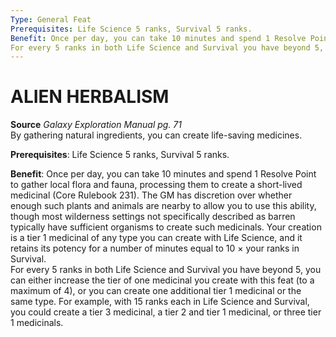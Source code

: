 ```yaml
---
Type: General Feat
Prerequisites: Life Science 5 ranks, Survival 5 ranks.
Benefit: Once per day, you can take 10 minutes and spend 1 Resolve Point to gather local flora and fauna, processing them to create a short-lived medicinal (Core Rulebook 231). The GM has discretion over whether enough such plants and animals are nearby to allow you to use this ability, though most wilderness settings not specifically described as barren typically have sufficient organisms to create such medicinals. Your creation is a tier 1 medicinal of any type you can create with Life Science, and it retains its potency for a number of minutes equal to 10 × your ranks in Survival.  
For every 5 ranks in both Life Science and Survival you have beyond 5, you can either increase the tier of one medicinal you create with this feat (to a maximum of 4), or you can create one additional tier 1 medicinal or the same type. For example, with 15 ranks each in Life Science and Survival, you could create a tier 3 medicinal, a tier 2 and tier 1 medicinal, or three tier 1 medicinals.
---
```

# ALIEN HERBALISM
**Source** _Galaxy Exploration Manual pg. 71_  
By gathering natural ingredients, you can create life-saving medicines.

**Prerequisites**: Life Science 5 ranks, Survival 5 ranks.

**Benefit**: Once per day, you can take 10 minutes and spend 1 Resolve Point to gather local flora and fauna, processing them to create a short-lived medicinal (Core Rulebook 231). The GM has discretion over whether enough such plants and animals are nearby to allow you to use this ability, though most wilderness settings not specifically described as barren typically have sufficient organisms to create such medicinals. Your creation is a tier 1 medicinal of any type you can create with Life Science, and it retains its potency for a number of minutes equal to 10 × your ranks in Survival.  
For every 5 ranks in both Life Science and Survival you have beyond 5, you can either increase the tier of one medicinal you create with this feat (to a maximum of 4), or you can create one additional tier 1 medicinal or the same type. For example, with 15 ranks each in Life Science and Survival, you could create a tier 3 medicinal, a tier 2 and tier 1 medicinal, or three tier 1 medicinals.